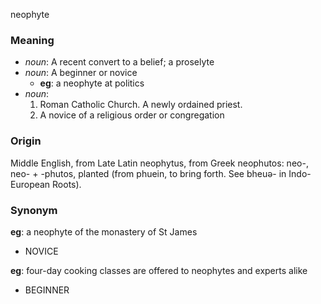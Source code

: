 neophyte
### Meaning
+ _noun_: A recent convert to a belief; a proselyte
+ _noun_: A beginner or novice
    + __eg__: a neophyte at politics
+ _noun_:
   1. Roman Catholic Church. A newly ordained priest.
   2. A novice of a religious order or congregation

### Origin

Middle English, from Late Latin neophytus, from Greek neophutos: neo-, neo- + -phutos, planted (from phuein, to bring forth. See bheuə- in Indo-European Roots).

### Synonym

__eg__: a neophyte of the monastery of St James

+ NOVICE

__eg__: four-day cooking classes are offered to neophytes and experts alike

+ BEGINNER


